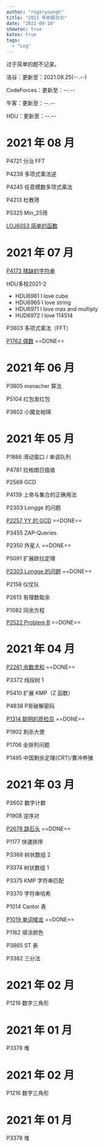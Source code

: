 ```yaml
---
author: "rogeryoungh"
title: "2021 年刷题日志"
date: "2021-09-10"
showtoc: true
katex: true
tags: 
  - "Log"
---
```


过于简单的题不记录。

洛谷：更新至：2021.08.25(--.--)

CodeForces：更新至：--.--

牛客：更新至：--.--

HDU：更新至：--.--

# 2021 年 08 月

P4721 分治 FFT

P4238 多项式乘法逆

P4245 任意模数多项式乘法

P4213 杜教筛

P5325 Min_25筛

[LOJ6053 简单的函数](../loj6053)

# 2021 年 07 月

[P4173 残缺的字符串](../p4173)

HDU多校2021-2

- HDU6961 I love cube
- HDU6965 I love string
- HDU6971 I love max and multiply
- HUD6972 I love 114514

P3803 多项式乘法（FFT）

[P1762 偶数](../p1762) ==DONE==

# 2021 年 06 月

P3805 manacher 算法

P5104 红包发红包

P3802 小魔女帕琪

# 2021 年 05 月

P1886 滑动窗口 / 单调队列

P4781 拉格朗日插值

P2568 GCD

P4139 上帝与集合的正确用法

P2303 Longge 的问题

[P2257 YY 的 GCD](../p2257) ==DONE==

P3455 ZAP-Queries

P2350 外星人 ==DONE==

P5091 扩展欧拉定理

[P2303 Longge 的问题](../p2303) ==DONE==

P2158 仪仗队

P2613 有理数取余

P1082 同余方程

[P2522 Problem B](../p2522) ==DONE==

# 2021 年 04 月

[P2261 余数求和](../p2261) ==DONE==

P3372 线段树 1

P5410 扩展 KMP（Z 函数）

P4838 P哥破解密码

[P1314 聪明的质检员](../p1314) ==DONE==

P1902 刺杀大使

P1706 全排列问题

P1495 中国剩余定理(CRT)/曹冲养猪

# 2021 年 03 月

P2602 数字计数

P1908 逆序对

[P2678 跳石头](../p2678) ==DONE==

P1177 快速排序

P3368 树状数组 2

P3374 树状数组 1

P3375 KMP 字符串匹配

P3370 字符串哈希

P1014 Cantor 表

[P1019 单词接龙](../p1019) ==DONE==

P1162 填涂颜色

P3865 ST 表

P3382 三分法

# 2021 年 02 月

P1216 数字三角形

# 2021 年 01 月

P3378 堆

# 2021 年 02 月

P1216 数字三角形

# 2021 年 01 月

P3378 堆
